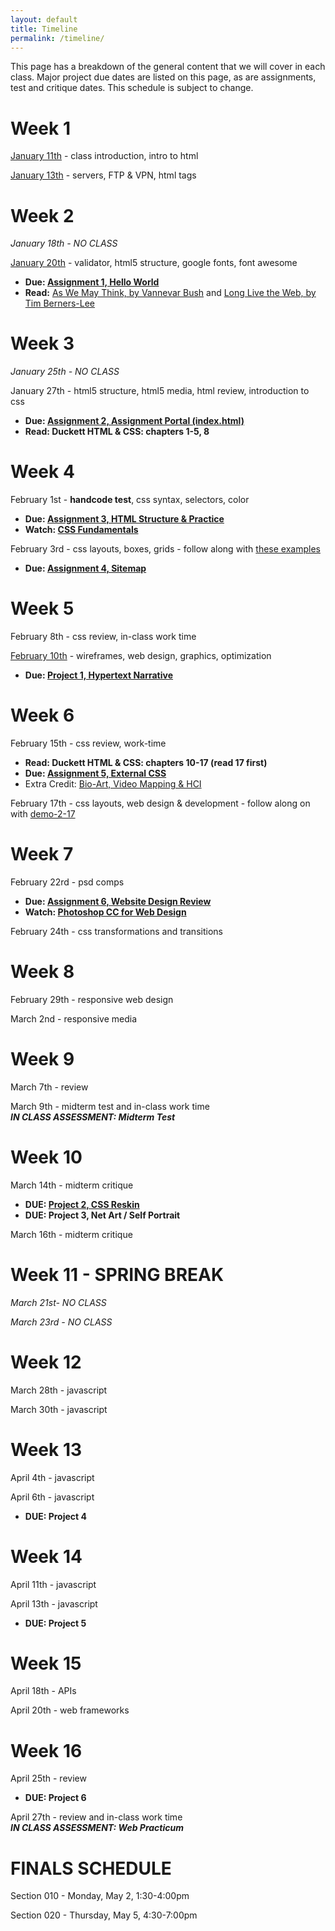```yaml
---
layout: default
title: Timeline
permalink: /timeline/
---
```


This page has a breakdown of the general content that we will cover in each class. Major project due dates are listed on this page, as are assignments, test and critique dates. This schedule is subject to change. 

# Week 1
[January 11th](/web-spring-16/class-1) - class introduction, intro to html

[January 13th](/web-spring-16/class-2) - servers, FTP & VPN, html tags

# Week 2
*January 18th - NO CLASS*

[January 20th](/web-spring-16/class-3) - validator, html5 structure, google fonts, font awesome

+ **Due: [Assignment 1, Hello World](/web-spring-16/assignment-1)**
+ **Read:** [As We May Think, by Vannevar Bush](http://www.theatlantic.com/magazine/archive/1945/07/as-we-may-think/303881/) and [Long Live the Web, by Tim Berners-Lee](http://ariellehein.com/readings/Berners-Lee-Long-Live-The-Web.pdf)

# Week 3
*January 25th - NO CLASS*

January 27th - html5 structure, html5 media, html review, introduction to css

+ **Due: [Assignment 2, Assignment Portal (index.html)](/web-spring-16/assignment-2)**
+ **Read: Duckett HTML & CSS: chapters 1-5, 8**

# Week 4
February 1st - **handcode test**, css syntax, selectors, color

+ **Due: [Assignment 3, HTML Structure & Practice](/web-spring-16/assignment-3)**
+ **Watch: [CSS Fundamentals](http://www.lynda.com/Web-Interactive-CSS-tutorials/CSS-Fundamentals/80436-2.html)**

February 3rd - css layouts, boxes, grids - follow along with [these examples](https://github.com/coloringchaos/atls2200-examples)

+ **Due: [Assignment 4, Sitemap](/web-spring-16/assignment-4)**

# Week 5
February 8th - css review, in-class work time

[February 10th](/web-spring-16/class-8) - wireframes, web design, graphics, optimization

+ **Due: [Project 1, Hypertext Narrative](/web-spring-16/project-1)**

# Week 6
February 15th - css review, work-time

+ **Read: Duckett HTML & CSS: chapters 10-17 (read 17 first)**
+ **Due: [Assignment 5, External CSS](/web-spring-16/assignment-5)**
+ Extra Credit: [Bio-Art, Video Mapping & HCI](/web-spring-16/extracredit-1)

February 17th - css layouts, web design & development - follow along on with [demo-2-17](https://github.com/coloringchaos/atls2200-examples)

# Week 7
February 22rd - psd comps

+ **Due: [Assignment 6, Website Design Review](/web-spring-16/assignment-6)**
+ **Watch: [Photoshop CC for Web Design](http://www.lynda.com/Photoshop-tutorials/Photoshop-CC-Web-Design/145211-2.html)**

February 24th - css transformations and transitions

# Week 8
February 29th - responsive web design

March 2nd - responsive media

# Week 9
March 7th - review

March 9th - midterm test and in-class work time <br>
***IN CLASS ASSESSMENT: Midterm Test***

# Week 10

March 14th - midterm critique

+ **DUE: [Project 2, CSS Reskin](/web-spring-16/project-2)**
+ **DUE: Project 3, Net Art / Self Portrait**

March 16th - midterm critique

# Week 11 - SPRING BREAK
*March 21st- NO CLASS*

*March 23rd - NO CLASS*

# Week 12
March 28th - javascript

March 30th - javascript

# Week 13
April 4th - javascript

April 6th - javascript

+ **DUE: Project 4**

# Week 14
April 11th - javascript

April 13th - javascript

+ **DUE: Project 5**

# Week 15
April 18th - APIs

April 20th - web frameworks

# Week 16
April 25th - review

+ **DUE: Project 6**

April 27th - review and in-class work time<br>
***IN CLASS ASSESSMENT: Web Practicum***

# FINALS SCHEDULE
Section 010 - Monday, May 2, 1:30-4:00pm

Section 020 - Thursday, May 5, 4:30-7:00pm
